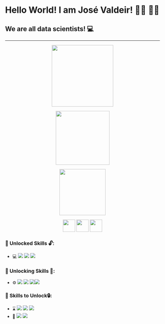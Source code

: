 

# Hello World! I am José Valdeir! :man_technologist: :man_scientist:

## We are all data scientists! :computer:

---------------------------------------------------------------------------------------------------------



<p align="center">
    <img height="200 em" src="https://github-readme-stats.vercel.app/api?username=Rumanns&amp;show_icons=true&amp;theme=synthwave&amp;include_all_commits=true&amp;count_private=true" style="max-width:100%;">





<p align="center">
    <img height="175em" src="https://github-readme-streak-stats.herokuapp.com/?user=Rumanns&amp;theme=synthwave"></p>






<p align="center">
    <img height="150em" src="https://github-readme-stats.vercel.app/api/top-langs/?username=Rumanns&amp;layout=compact&amp;langs_count=16&amp;theme=synthwave" style="max-width:100%;"></p>




<p align="center"><a href="https://web.digitalinnovation.one/users/valdeircomv?tab=achievements"><img src="https://christyschott.github.io/portfolio.github.io/assets/img/about/7.png" height="40"></a>
<a href="https://www.linkedin.com/in/jose-valdeir-paiva-araujo/"><img src="https://cdn.jsdelivr.net/gh/devicons/devicon/icons/linkedin/linkedin-original.svg" height="40"></a>
<a href="https://www.instagram.com/valdeircomv/"><img src="https://logodownload.org/wp-content/uploads/2017/04/instagram-logo.png" height="40"></a>



### :green_book: Unlocked Skills :unlock::

- :computer: <img src="https://img.shields.io/badge/-Python-333333?style=flat&amp;logo=Python&amp;logoColor=386F9F" style="max-width:100%;"> <img src="https://img.shields.io/badge/-Hmtl 5-333333?style=flat&amp;logo=Html5&amp;logoColor=E96228" style="max-width:100%;"> <img src="https://img.shields.io/badge/-CSS 3-333333?style=flat&amp;logo=Css3&amp;logoColor=29A4D8" style="max-width:100%;">

### :orange_book: Unlocking Skills :closed_lock_with_key::

- :gear: <img src="https://img.shields.io/badge/-Java-333333?style=flat&amp;logo=Java&amp;logoColor=68C8EA" style="max-width:100%;"> <img src="https://img.shields.io/badge/-PostgreSQL-333333?style=flat&amp;logo=PostgreSQL&amp;logoColor=2E78BC" style="max-width:100%;"> <img src="https://img.shields.io/badge/-MySQL-333333?style=flat&amp;logo=MySQL&amp;logoColor=E08A4F" style="max-width:100%;"><img src="https://img.shields.io/badge/-GitHub-333333?style=flat&amp;logo=GitHub&amp;logoColor=FFFFFF" style="max-width:100%;">

### :closed_book: Skills to Unlock:lock::

- :hourglass: <img src="https://img.shields.io/badge/-Kotlin-333333?style=flat&amp;logo=Kotlin&amp;logoColor=786FAA" style="max-width:100%;"> <img src="https://img.shields.io/badge/-Android-333333?style=flat&amp;logo=Android&amp;logoColor=40B549" style="max-width:100%;"> <img src="https://img.shields.io/badge/-JavaScript-333333?style=flat&amp;logo=JavaScript&amp;logoColor=EED614" style="max-width:100%;"> 
- :robot: <img src="https://img.shields.io/badge/-MachineLearn-333333?style=flat&amp;logo=MachineLearn&amp;logoColor=FF9700" style="max-width:100%;"> <img src="https://img.shields.io/badge/-IA-333333?style=flat&amp;logo=IA&amp;logoColor=FF9700" style="max-width:100%;">

